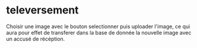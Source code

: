 # televersement

Choisir une image avec le bouton selectionner puis uploader l'image,
ce qui aura pour effet de transferer dans la base de donnée la nouvelle image avec un accusé de récéption.
